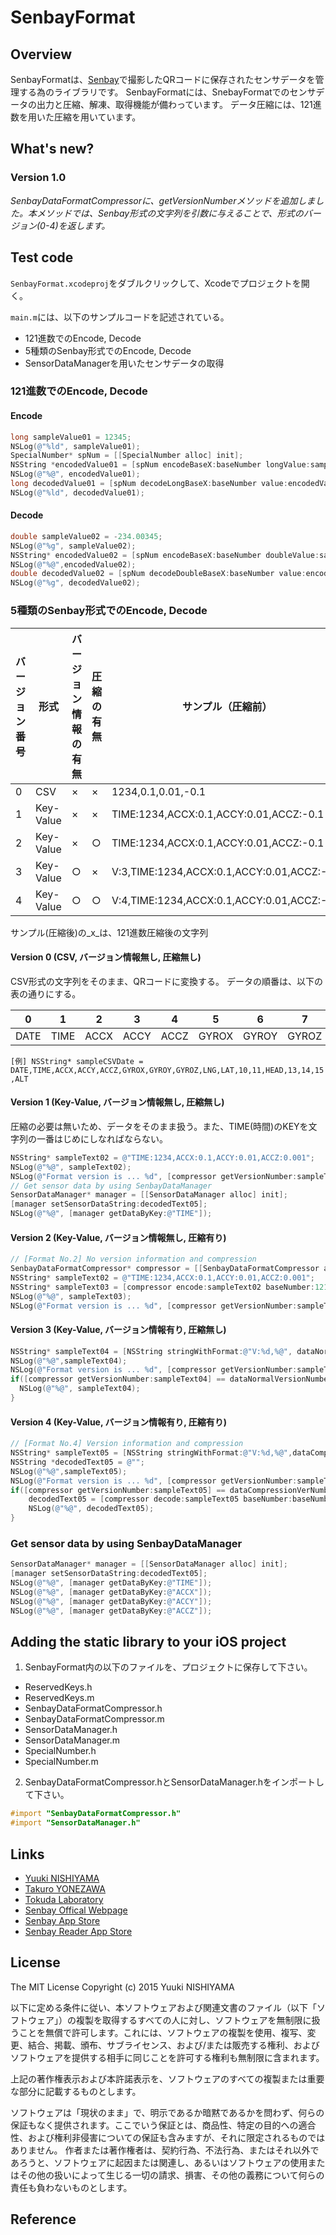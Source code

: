 # SenbayFormat

## Overview
SenbayFormatは、[Senbay](http://www.senbay.info "Senbay")で撮影したQRコードに保存されたセンサデータを管理する為のライブラリです。
SenbayFormatには、SnebayFormatでのセンサデータの出力と圧縮、解凍、取得機能が備わっています。
データ圧縮には、121進数を用いた圧縮を用いています。

## What's new?
### Version 1.0
_SenbayDataFormatCompressorに、getVersionNumberメソッドを追加しました。本メソッドでは、Senbay形式の文字列を引数に与えることで、形式のバージョン(0-4)を返します。_






## Test code
`SenbayFormat.xcodeproj`をダブルクリックして、Xcodeでプロジェクトを開く。

`main.m`には、以下のサンプルコードを記述されている。

* 121進数でのEncode, Decode
* 5種類のSenbay形式でのEncode, Decode
* SensorDataManagerを用いたセンサデータの取得


### 121進数でのEncode, Decode
#### Encode
```Objective-C
long sampleValue01 = 12345;
NSLog(@"%ld", sampleValue01);
SpecialNumber* spNum = [[SpecialNumber alloc] init];
NSString *encodedValue01 = [spNum encodeBaseX:baseNumber longValue:sampleValue01];
NSLog(@"%@", encodedValue01);
long decodedValue01 = [spNum decodeLongBaseX:baseNumber value:encodedValue01];
NSLog(@"%ld", decodedValue01);
```

#### Decode
```Objective-C
double sampleValue02 = -234.00345;
NSLog(@"%g", sampleValue02);
NSString* encodedValue02 = [spNum encodeBaseX:baseNumber doubleValue:sampleValue02];
NSLog(@"%@",encodedValue02);
double decodedValue02 = [spNum decodeDoubleBaseX:baseNumber value:encodedValue02];
NSLog(@"%g", decodedValue02);
```


### 5種類のSenbay形式でのEncode, Decode
|バージョン番号|形式|バージョン情報の有無|圧縮の有無|サンプル（圧縮前）|サンプル（圧縮後）|
|---|---|---|---|---|---|
|0|CSV|×|×|1234,0.1,0.01,-0.1|×|
|1|Key-Value|×|×|TIME:1234,ACCX:0.1,ACCY:0.01,ACCZ:-0.1|×|
|2|Key-Value|×|○|TIME:1234,ACCX:0.1,ACCY:0.01,ACCZ:-0.1|0xxx,1xxx,2xxx,3xxx|
|3|Key-Value|○|×|V:3,TIME:1234,ACCX:0.1,ACCY:0.01,ACCZ:-0.1|×|
|4|Key-Value|○|○|V:4,TIME:1234,ACCX:0.1,ACCY:0.01,ACCZ:-0.1|V:4,0xxx,1xxx,2xxx,3xxx|
サンプル(圧縮後)の_x_は、121進数圧縮後の文字列

#### Version 0 (CSV, バージョン情報無し, 圧縮無し)
CSV形式の文字列をそのまま、QRコードに変換する。
データの順番は、以下の表の通りにする。

|0|1|2|3|4|5|6|7|8|9|10|11|12|13|14|15|16|
|---|---|---|---|---|---|---|---|---|---|---|---|---|---|---|---|---|
|DATE|TIME|ACCX|ACCY|ACCZ|GYROX|GYROY|GYROZ|LNG|LAT|10|11|HEAD|13|14|15|ALT|

`[例] NSString* sampleCSVDate = DATE,TIME,ACCX,ACCY,ACCZ,GYROX,GYROY,GYROZ,LNG,LAT,10,11,HEAD,13,14,15,ALT`


#### Version 1 (Key-Value, バージョン情報無し, 圧縮無し)
圧縮の必要は無いため、データをそのまま扱う。また、TIME(時間)のKEYを文字列の一番はじめにしなればならない。
```Objective-C
NSString* sampleText02 = @"TIME:1234,ACCX:0.1,ACCY:0.01,ACCZ:0.001";
NSLog(@"%@", sampleText02);
NSLog(@"Format version is ... %d", [compressor getVersionNumber:sampleText02]);
// Get sensor data by using SenbayDataManager
SensorDataManager* manager = [[SensorDataManager alloc] init];
[manager setSensorDataString:decodedText05];
NSLog(@"%@", [manager getDataByKey:@"TIME"]);
```

#### Version 2 (Key-Value, バージョン情報無し, 圧縮有り)
```Objective-C
// [Format No.2] No version information and compression
SenbayDataFormatCompressor* compressor = [[SenbayDataFormatCompressor alloc] init];
NSString* sampleText02 = @"TIME:1234,ACCX:0.1,ACCY:0.01,ACCZ:0.001";
NSString* sampleText03 = [compressor encode:sampleText02 baseNumber:121]
NSLog(@"%@", sampleText03);
NSLog(@"Format version is ... %d", [compressor getVersionNumber:sampleText03]);
```

#### Version 3 (Key-Value, バージョン情報有り, 圧縮無し)
```Objective-C
NSString* sampleText04 = [NSString stringWithFormat:@"V:%d,%@", dataNormalVersionNumber, sampleText02];
NSLog(@"%@",sampleText04);
NSLog(@"Format version is ... %d", [compressor getVersionNumber:sampleText04]);
if([compressor getVersionNumber:sampleText04] == dataNormalVersionNumber){
  NSLog(@"%@", sampleText04);
}
```

#### Version 4 (Key-Value, バージョン情報有り, 圧縮有り)
```Objective-C
// [Format No.4] Version information and compression
NSString* sampleText05 = [NSString stringWithFormat:@"V:%d,%@",dataCompressionVerNumber, [compressor encode:sampleText02 baseNumber:baseNumber]];
NSString *decodedText05 = @"";
NSLog(@"%@",sampleText05);
NSLog(@"Format version is ... %d", [compressor getVersionNumber:sampleText05]);
if([compressor getVersionNumber:sampleText05] == dataCompressionVerNumber){
    decodedText05 = [compressor decode:sampleText05 baseNumber:baseNumber];
    NSLog(@"%@", decodedText05);
}
```
### Get sensor data by using SenbayDataManager
```Objective-C
SensorDataManager* manager = [[SensorDataManager alloc] init];
[manager setSensorDataString:decodedText05];
NSLog(@"%@", [manager getDataByKey:@"TIME"]);
NSLog(@"%@", [manager getDataByKey:@"ACCX"]);
NSLog(@"%@", [manager getDataByKey:@"ACCY"]);
NSLog(@"%@", [manager getDataByKey:@"ACCZ"]);
```

## Adding the static library to your iOS project
1. SenbayFormat内の以下のファイルを、プロジェクトに保存して下さい。

* ReservedKeys.h
* ReservedKeys.m
* SenbayDataFormatCompressor.h
* SenbayDataFormatCompressor.m
* SensorDataManager.h
* SensorDataManager.m
* SpecialNumber.h
* SpecialNumber.m



2. SenbayDataFormatCompressor.hとSensorDataManager.hをインポートして下さい。

```Objective-C
#import "SenbayDataFormatCompressor.h" 
#import "SensorDataManager.h"
```

## Links
* [Yuuki NISHIYAMA](http://www.ht.sfc.keio.ac.jp/~tetujin "Yuuki NISHIYAMA")
* [Takuro YONEZAWA](http://www.ht.sfc.keio.ac.jp/~takuro "Takuro YONEZAWA")
* [Tokuda Laboratory](http://www.ht.sfc.keio.ac.jp "Tokuda Laboratory")
* [Senbay Offical Webpage](http://www.senbay.info "Senbay")
* [Senbay App Store](https://itunes.apple.com/jp/app/id975034760 "App Store")
* [Senbay Reader App Store](https://itunes.apple.com/jp/app/senbay-reader-senbayde-cuo/id975073024?mt=8 "App Store")

## License
The MIT License
Copyright (c) 2015 Yuuki NISHIYAMA

以下に定める条件に従い、本ソフトウェアおよび関連文書のファイル（以下「ソフトウェア」）の複製を取得するすべての人に対し、ソフトウェアを無制限に扱うことを無償で許可します。これには、ソフトウェアの複製を使用、複写、変更、結合、掲載、頒布、サブライセンス、および/または販売する権利、およびソフトウェアを提供する相手に同じことを許可する権利も無制限に含まれます。

上記の著作権表示および本許諾表示を、ソフトウェアのすべての複製または重要な部分に記載するものとします。

ソフトウェアは「現状のまま」で、明示であるか暗黙であるかを問わず、何らの保証もなく提供されます。ここでいう保証とは、商品性、特定の目的への適合性、および権利非侵害についての保証も含みますが、それに限定されるものではありません。 作者または著作権者は、契約行為、不法行為、またはそれ以外であろうと、ソフトウェアに起因または関連し、あるいはソフトウェアの使用またはその他の扱いによって生じる一切の請求、損害、その他の義務について何らの責任も負わないものとします。

## Reference
